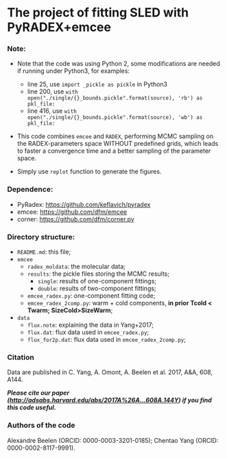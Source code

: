 # The project of fitting SLED with PyRADEX+emcee
 
### Note: 

- Note that the code was using Python 2, some modifications are needed if running under Python3, for examples:
	- line 25, use `import _pickle as pickle` in Python3
	- line 200, use `with open("./single/{}_bounds.pickle".format(source), 'rb') as pkl_file:`
	- line 416, use `with open("./single/{}_bounds.pickle".format(source), 'wb') as pkl_file:`
 
- This code combines `emcee` and `RADEX`, performing MCMC sampling on the RADEX-parameters space WITHOUT predefined grids, which leads to faster a convergence time and a better sampling of the parameter space.
- Simply use `replot` function to generate the figures.

### Dependence:

- PyRadex: https://github.com/keflavich/pyradex
- emcee: https://github.com/dfm/emcee
- corner: https://github.com/dfm/corner.py

### Directory structure:

- `README.md`: this file;
- `emcee`
	- `radex_moldata`: the molecular data;
	- `results`: the pickle files storing the MCMC results;
		- `single`: results of one-component fittings;
		- `double`: results of two-component fittings;
	- `emcee_radex.py`: one-component fitting code;
	- `emcee_radex_2comp.py`: warm + cold components, **in prior Tcold < Twarm; SizeCold>SizeWarm**;
- `data`
	- `flux.note`: explaining the data in Yang+2017;
	- `flux.dat`: flux data used in `emcee_radex.py`;
	- `flux_for2p.dat`: flux data used in `emcee_radex_2comp.py`;

### Citation
Data are published in C. Yang, A. Omont, A. Beelen et al. 2017, A&A, 608, A144.

***Please cite our paper (http://adsabs.harvard.edu/abs/2017A%26A...608A.144Y) if you find this code useful.***

### Authors of the code

Alexandre Beelen (ORCID: 0000-0003-3201-0185); Chentao Yang (ORCID: 0000-0002-8117-9991).
